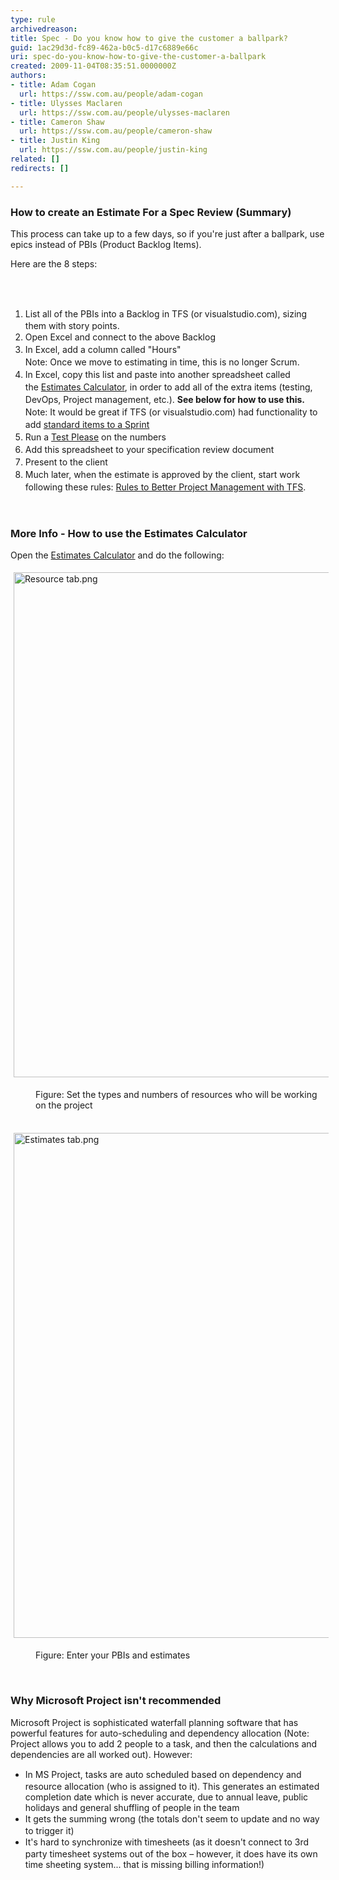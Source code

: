 ```yaml
---
type: rule
archivedreason: 
title: Spec - Do you know how to give the customer a ballpark?
guid: 1ac29d3d-fc89-462a-b0c5-d17c6889e66c
uri: spec-do-you-know-how-to-give-the-customer-a-ballpark
created: 2009-11-04T08:35:51.0000000Z
authors:
- title: Adam Cogan
  url: https://ssw.com.au/people/adam-cogan
- title: Ulysses Maclaren
  url: https://ssw.com.au/people/ulysses-maclaren
- title: Cameron Shaw
  url: https://ssw.com.au/people/cameron-shaw
- title: Justin King
  url: https://ssw.com.au/people/justin-king
related: []
redirects: []

---
```



<h3 class="ssw15-rteElement-H3">​​How to create an Estimate For a Spec Review (Summary)<br></h3>
<p>This process can take up to a few days, so if you're just after a ballpark, use epics instead of PBIs (Product Backlog Items).<br></p><p>Here are the 8 steps&#58;<br></p>

<br><excerpt class='endintro'></excerpt><br>

<p class="ssw15-rteElement-P"></p><ol><li><span style="line-height&#58;20px;">​​​</span><span style="line-height&#58;20px;">List all of the PBIs into a Backlog in TFS (or visualstudio.com), sizing them with story points.</span><br></li><li><span style="line-height&#58;20px;">Open Excel and connect to the above&#160;Backlog</span></li><li><span style="line-height&#58;20px;">In Excel, add a column called &quot;Hours&quot;​<br></span><span style="line-height&#58;20px;">Note&#58; Once we move to estimating in time, this is no longer&#160;Scrum.</span></li><li><span style="line-height&#58;20px;">In Excel, copy this list and paste into&#160;another spreadsheet called the&#160;<a href="/Documents/4.%20Estimates%20Calculator.xlsx?d=w6f09d6a75d074fbda81e5e5dd3e18c76">Estimates&#160;Calcul​ator</a>,&#160;in order to add all of the extra items (testing, DevOps,&#160;Project management, etc.). <strong>See below for how to use this.</strong><br></span><span style="line-height&#58;20px;">Note&#58; It woul</span><span style="line-height&#58;20px;">d be great if TFS (or visualstudio.com)&#160;had&#160;functionality to add&#160;<a href="http&#58;//www.ssw.com.au/ssw/Standards/BetterSoftwareSuggestions/TeamFoundationServer.aspx#StandardItems">standard items to a Sprint</a></span></li><li><span style="line-height&#58;20px;">Run&#160;a&#160;<a href="/_layouts/15/FIXUPREDIRECT.ASPX?WebId=3dfc0e07-e23a-4cbb-aac2-e778b71166a2&amp;TermSetId=07da3ddf-0924-4cd2-a6d4-a4809ae20160&amp;TermId=d66a9404-2ca9-4d19-ad6c-df1618b4fc28">Test&#160;Please</a>&#160;on the numbers</span><br></li><li><span style="line-height&#58;20px;">Add this spreadsheet to your specification review document</span><br></li><li><span style="line-height&#58;20px;">Present&#160;to the client</span></li><li><span style="line-height&#58;20px;">Much later, when the&#160;estimate is approved by the client,&#160;start work following these rules&#58;&#160;<a href="http&#58;//www.ssw.com.au/ssw/Standards/Rules/RulesToBetterProjectManagementWithTFS.aspx">Rules to Better Project Management with TFS</a>.</span><br></li></ol><br><p></p><h3 class="ssw15-rteElement-H3">More Info -&#160;How to use the Esti​mates Calculator<br></h3><p>Open the <a href="/Documents/4.%20Estimates%20Calculator.xlsx?d=w6f09d6a75d074fbda81e5e5dd3e18c76">Estimates Calculator</a> and do the following&#58;<br></p><dl class="ssw15-rteElement-ImageArea"><img src="/PublishingImages/Resource%20tab.png" alt="Resource tab.png" style="margin&#58;5px;width&#58;808px;" /></dl><dd class="ssw15-rteElement-FigureNormal">Figure&#58; Set the types and numbers of&#160;resources who will be working on the project<br><br></dd><dl class="ssw15-rteElement-ImageArea"><img src="/PublishingImages/Estimates%20tab.png" alt="Estimates tab.png" style="margin&#58;5px;width&#58;808px;" /></dl><dd class="ssw15-rteElement-FigureNormal">Figure​&#58; Enter your PBIs and estimates<br></dd><p><br></p><div><h3 class="ssw15-rteElement-H3">Why Microsoft Project isn't recommended<br></h3></div><div><p>Microsoft Project is sophisticated waterfall planning software that has powerful features for auto-scheduling and dependency allocation (Note&#58; Project allows you to add 2 people to a task, and then the calculations and dependencies are all worked out). However&#58;<br></p><ul class="ssw15-rteElement-P"><li><span style="line-height&#58;20px;">In MS Project,&#160;tasks are auto scheduled based on dependency and resource allocation (who is assigned to it). This generates an estimated completion date which is never accurate, due to annual leave, public holidays and general shuffling of people in the team</span><br></li><li><span style="line-height&#58;20px;">It gets the summing wrong (the totals don't seem to update and no way to trigger it)</span><br></li><li><span style="line-height&#58;20px;">It's hard to synchronize with timesheets (as it doesn't connect to 3rd party timesheet systems out of the box –&#160;however, it does have&#160;its own time sheeting system...&#160;that is missing billing information!)​</span></li></ul></div>


